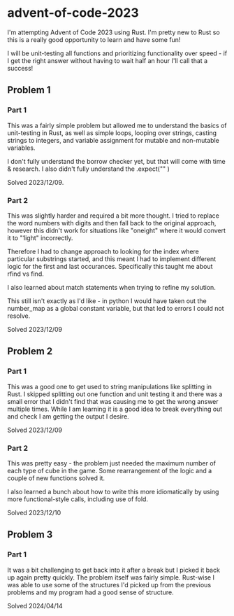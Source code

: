 # advent-of-code-2023

I'm attempting Advent of Code 2023 using Rust. I'm pretty new to Rust so this is a really good opportunity to learn and have some fun!

I will be unit-testing all functions and prioritizing functionality over speed - if I get the right answer without having to wait half an hour I'll call that a success!

## Problem 1

### Part 1
This was a fairly simple problem but allowed me to understand the basics of unit-testing in Rust, as well as simple loops, looping over strings, casting strings to integers, and variable assignment for mutable and non-mutable variables. 

I don't fully understand the borrow checker yet, but that will come with time & research. I also didn't fully understand the .expect("" )

Solved 2023/12/09.

### Part 2
This was slightly harder and required a bit more thought. I tried to replace the word numbers with digits and then fall back to the original approach, however this didn't work for situations like "oneight" where it would convert it to "1ight" incorrectly. 

Therefore I had to change approach to looking for the index where particular substrings started, and this meant I had to implement different logic for the first and last occurances. Specifically this taught me about rfind vs find.

I also learned about match statements when trying to refine my solution.

This still isn't exactly as I'd like - in python I would have taken out the number_map as a global constant variable, but that led to errors I could not resolve. 

Solved 2023/12/09

## Problem 2

### Part 1
This was a good one to get used to string manipulations like splitting in Rust. I skipped splitting out one function and unit testing it and there was a small error that I didn't find that was causing me to get the wrong answer multiple times. While I am learning it is a good idea to break everything out and check I am getting the output I desire.

Solved 2023/12/09

### Part 2
This was pretty easy - the problem just needed the maximum number of each type of cube in the game. Some rearrangement of the logic and a couple of new functions solved it.

I also learned a bunch about how to write this more idiomatically by using more functional-style calls, including use of fold.

Solved 2023/12/10

## Problem 3

### Part 1
It was a bit challenging to get back into it after a break but I picked it back up again pretty quickly. 
The problem itself was fairly simple. Rust-wise I was able to use some of the structures I'd picked up from the previous problems and my program had a good sense of structure.

Solved 2024/04/14